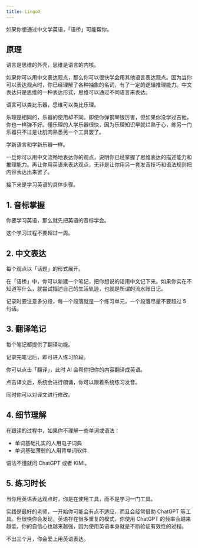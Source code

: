 ```yaml
---
title: LingoX
---
```


如果你想通过中文学英语，「语桥」可能帮你。

## 原理

语言是思维的外壳，思维是语言的内核。

如果你可以用中文表达观点，那么你可以很快学会用其他语言表达观点。因为当你可以表达观点时，你已经理解了各种抽象的名词，有了一定的逻辑推理能力。中文表达只是思维的一种表达形式，思维可以通过不同语言来表达。

语言可以类比乐器，思维可以类比乐理。

乐理是相同的，乐器的使用却不同。即使你弹钢琴很厉害，但如果你没学过吉他，你也一样弹不好。懂乐理的人学乐器很快，因为乐理知识早就烂熟于心，练另一门乐器只不过是让肌肉熟悉另一个工具罢了。

学新语言和学新乐器一样。

一旦你可以用中文流畅地表达你的观点，说明你已经掌握了思维表达的描述能力和推理能力。再让你用英语来表达观点，无非是让你用另一套发音技巧和语法规则把内容表达出来罢了。

接下来是学习英语的具体步骤。

## 1. 音标掌握

你要学习英语，那么就先把英语的音标学会。

这个学习过程不要超过一周。

## 2. 中文表达

每个观点以「话题」的形式展开。

在「语桥」中，你可以新建一个笔记，把你想说的话用中文记下来。如果你实在不知道写什么，就尝试描述自己的生活轨迹，也就是所谓的流水账日记。

记录时要注意多分段，每一个段落就是一个练习单元，一个段落尽量不要超过 5 句话。

## 3. 翻译笔记

每个笔记都提供了翻译功能。

记录完笔记后，即可进入练习阶段。

你可以点击「翻译」，此时 AI 会帮你把你的内容翻译成英语。

点击译文后，系统会进行朗诵，你可以跟着系统练习发音。

同时你可以对译文进行修改。

## 4. 细节理解

在跟读的过程中，如果你不理解一些单词或语法：

- 单词基础扎实的人用电子词典
- 单词基础薄弱的人用背单词软件

语法不懂就问 ChatGPT 或者 KIMI。

## 5. 练习时长

当你用英语表达观点时，你是在使用工具，而不是学习一门工具。

实践是最好的老师，一开始你可能会有点不适应，而且会经常借助 ChatGPT 等工具。但很快你会发现，英语存在很多重复的模式，你使用 ChatGPT 的频率会越来越低，你的自信心也越来越强，因为使用英语本身就是不断验证有效性的过程。

不出三个月，你会爱上用英语表达。
